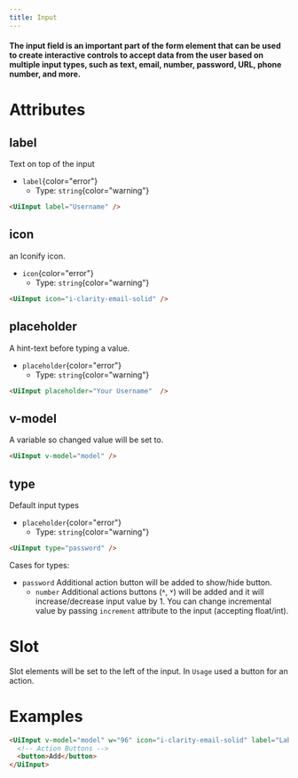 ```yaml
---
title: Input
---
```


#### The input field is an important part of the form element that can be used to create interactive controls to accept data from the user based on multiple input types, such as text, email, number, password, URL, phone number, and more.

# Attributes

## label
Text on top of the input
- `label`{color="error"}
    - Type: `string`{color="warning"}
    <!-- - **Required** -->
```html
<UiInput label="Username" />

```

## icon
an Iconify icon.
- `icon`{color="error"}
    - Type: `string`{color="warning"}
```html
<UiInput icon="i-clarity-email-solid" />

```

## placeholder
A hint-text before typing a value.
- `placeholder`{color="error"}
    - Type: `string`{color="warning"}
```html
<UiInput placeholder="Your Username"  />
```

## v-model
 A variable so changed value will be set to.
```html
<UiInput v-model="model" />
```

## type
Default input types
- `placeholder`{color="error"}
    - Type: `string`{color="warning"}
```html
<UiInput type="password" />
```
Cases for types:
- `password` Additional action button will be added to show/hide button.
    - `number` Additional actions buttons (˄, ˅) will be added and it will increase/decrease input value by 1. You can change incremental value by passing `increment` attribute to the input (accepting float/int).


# Slot 

Slot elements will be set to the left of the input. In `Usage` used a button for an action.

# Examples
```html
<UiInput v-model="model" w="96" icon="i-clarity-email-solid" label="Label" placeholder="Placeholder" type="text">
  <!-- Action Buttons -->
  <button>Add</button>
</UiInput>